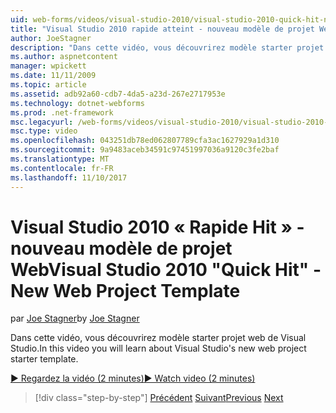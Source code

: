 ```yaml
---
uid: web-forms/videos/visual-studio-2010/visual-studio-2010-quick-hit-new-web-project-template
title: "Visual Studio 2010 rapide atteint - nouveau modèle de projet Web | Documents Microsoft"
author: JoeStagner
description: "Dans cette vidéo, vous découvrirez modèle starter projet web de Visual Studio."
ms.author: aspnetcontent
manager: wpickett
ms.date: 11/11/2009
ms.topic: article
ms.assetid: adb92a60-cdb7-4da5-a23d-267e2717953e
ms.technology: dotnet-webforms
ms.prod: .net-framework
msc.legacyurl: /web-forms/videos/visual-studio-2010/visual-studio-2010-quick-hit-new-web-project-template
msc.type: video
ms.openlocfilehash: 043251db78ed062807789cfa3ac1627929a1d310
ms.sourcegitcommit: 9a9483aceb34591c97451997036a9120c3fe2baf
ms.translationtype: MT
ms.contentlocale: fr-FR
ms.lasthandoff: 11/10/2017
---
```

<a name="visual-studio-2010-quick-hit---new-web-project-template"></a><span data-ttu-id="17442-103">Visual Studio 2010 « Rapide Hit » - nouveau modèle de projet Web</span><span class="sxs-lookup"><span data-stu-id="17442-103">Visual Studio 2010 "Quick Hit" - New Web Project Template</span></span>
====================
<span data-ttu-id="17442-104">par [Joe Stagner](https://github.com/JoeStagner)</span><span class="sxs-lookup"><span data-stu-id="17442-104">by [Joe Stagner](https://github.com/JoeStagner)</span></span>

<span data-ttu-id="17442-105">Dans cette vidéo, vous découvrirez modèle starter projet web de Visual Studio.</span><span class="sxs-lookup"><span data-stu-id="17442-105">In this video you will learn about Visual Studio's new web project starter template.</span></span>

[<span data-ttu-id="17442-106">&#9654; Regardez la vidéo (2 minutes)</span><span class="sxs-lookup"><span data-stu-id="17442-106">&#9654; Watch video (2 minutes)</span></span>](https://channel9.msdn.com/Blogs/ASP-NET-Site-Videos/visual-studio-2010-quick-hit-new-web-project-template)

>[!div class="step-by-step"]
<span data-ttu-id="17442-107">[Précédent](visual-studio-2010-quick-hit-multi-monitor-support.md)
[Suivant](visual-studio-2010-quick-hit-new-multi-targeting.md)</span><span class="sxs-lookup"><span data-stu-id="17442-107">[Previous](visual-studio-2010-quick-hit-multi-monitor-support.md)
[Next](visual-studio-2010-quick-hit-new-multi-targeting.md)</span></span>
